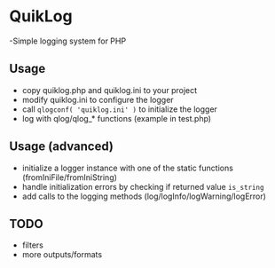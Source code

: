 QuikLog
=======
-Simple logging system for PHP

Usage
-
* copy quiklog.php and quiklog.ini to your project
* modify quiklog.ini to configure the logger
* call `qlogconf( 'quiklog.ini' )` to initialize the logger
* log with qlog/qlog_* functions (example in test.php)

Usage (advanced)
-
* initialize a logger instance with one of the static functions (fromIniFile/fromIniString)
* handle initialization errors by checking if returned value `is_string`
* add calls to the logging methods (log/logInfo/logWarning/logError)

TODO
-
* filters
* more outputs/formats

